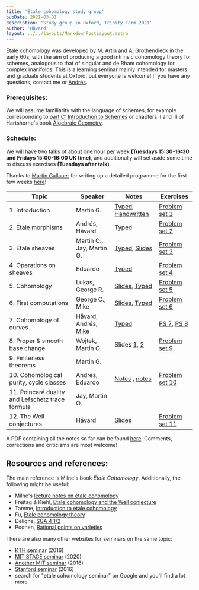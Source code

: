 ```yaml
---
title: 'Étale cohomology study group'
pubDate: 2021-03-01
description: 'Study group in Oxford, Trinity Term 2021'
author: 'Håvard'
layout: ../../layouts/MarkdownPostLayout.astro
--- 
```


<!-- ## Étale cohomology learning seminar -->

Étale cohomology was developed by M. Artin and A. Grothendieck in
the early 60s, with the aim of producing a good intrinsic cohomology
theory for schemes, analogous to that of singular and de Rham cohomology
for complex manifolds. This is a learning seminar mainly intended for
masters and graduate students at Oxford, but everyone is welcome! If you
have any questions, contact me or
[Andrés](https://people.maths.ox.ac.uk/ibaneznunez/).

### Prerequisites:

We will assume familiarity with the language of schemes, for example
corresponding to [part C: Introduction to
Schemes](https://courses.maths.ox.ac.uk/course/view.php?id=5073) or chapters II and
III of Hartshorne\'s book [Algebraic
Geometry](https://www.springer.com/gp/book/9780387902449).

### Schedule:

We will have two talks of about one hour per week **(Tuesdays
15:30-16:30 and Fridays 15:00-16:00 UK time)**, and additionally will
set aside some time to discuss exercises **(Tuesdays after talk)**.

Thanks to [Martin Gallauer](https://homepages.warwick.ac.uk/staff/Martin.Gallauer/index.html) for
writing up a detailed programme for the first few weeks
[here](/etale-coh/TT21-etale-program.pdf)! 


| Topic                                            | Speaker                   | Notes                                                                             | Exercises                                    |
|--------------------------------------------------|---------------------------|-----------------------------------------------------------------------------------|----------------------------------------------|
| 1. Introduction                                  | Martin G.                 | [Typed](/etale-coh/Intro_notes.pdf), [Handwritten](/etale-coh/Martins%20Weil%20conjectures%20notes.pdf) | [Problem set 1](/etale-coh/ex_sheet1.pdf)               |
| 2. Étale morphisms                               | Andrés, Håvard            | [Typed](/etale-coh/Morphisms_notes.pdf)                                                      | [Problem set 2](/etale-coh/ex_sheet2.pdf)               |
| 3. Étale sheaves                                 | Martin O., Jay, Martin G. | [Typed](/etale-coh/Sites_notes.pdf), [Slides](/etale-coh/martins_slides.pdf)                            | [Problem set 3](/etale-coh/ex_sheet3.pdf)               |
| 4. Operations on sheaves                         | Eduardo                   | [Typed](/etale-coh/Sites_notes2.pdf)                                                         | [Problem set 4](/etale-coh/ex_sheet4.pdf)               |
| 5. Cohomology                                    | Lukas, George R.          | [Slides](/etale-coh/Lukas_slides.pdf), [Typed](/etale-coh/cohom.pdf)                                    | [Problem set 5](/etale-coh/ex_sheet5.pdf)               |
| 6. First computations                            | George C., Mike           | [Slides](/etale-coh/Mikes_slides.pdf), [Typed](/etale-coh/compu.pdf)                                    | [Problem set 6](/etale-coh/ex_sheet6.pdf)               |
| 7. Cohomology of curves                          | Håvard, Andrés, Mike      | [Typed](/etale-coh/curves.pdf)                                                               | [PS 7](/etale-coh/ex_sheet7.pdf), [PS 8](/etale-coh/ex_sheet8.pdf) |
| 8. Proper & smooth base change                   | Wojtek, Martin O.         | Slides [1,](/etale-coh/Wojtek_slides1.pdf) [2](/etale-coh/Wojtek_slides2.pdf)                           | [Problem set 9](/etale-coh/ex_sheet9.pdf)               |
| 9. Finiteness theorems                           | Martin G.                 |                                                                                   |                                              |
| 10. Cohomological purity, cycle classes          | Andres, Eduardo           | [Notes](/etale-coh/Andres_notes.pdf) , [notes](/etale-coh/Eduardo_notes.pdf)                            | [Problem set 10](/etale-coh/ex_sheet10.pdf)             |
| 11. Poincaré duality and Lefschetz trace formula | Jay, Martin O.            |                                                                                   |                                              |
| 12. The Weil conjectures                         | Håvard                    | [Slides](/etale-coh/Weil.pdf)                                                                | [Problem set 11](/etale-coh/ex_sheet11.pdf)             |

A PDF containing all the notes so far can be found [here](/etale-coh/main.pdf).
Comments, corrections and criticisms are most welcome!

## Resources and references:

The main reference is Milne\'s book *Étale Cohomology*.
Additionally, the following might be useful:

- Milne\'s [lecture notes on étale
    cohomology](https://www.jmilne.org/math/CourseNotes/LEC.pdf)
- Freitag & Kiehl, [Etale cohomology and the Weil
    conjecture](https://www.springer.com/gp/book/9783662025437)
- Tamme, [Introduction to étale
    cohomology](https://www.springer.com/gp/book/9783540571162)
- Fu, [Etale cohomology
    theory](https://www.worldscientific.com/worldscibooks/10.1142/9569)
- Deligne, [SGA 4 1/2](https://publications.ias.edu/node/378)
- Poonen, [Rational points on
    varieties](http://math.mit.edu/~poonen//papers/Qpoints.pdf)

There are also many other websites for seminars on the same topic:

- [KTH seminar](https://people.kth.se/~dary/etale-cohomology/) (2016)
- [MIT STAGE seminar](https://math.mit.edu/nt/old/stage_f20.html)
    (2020)
- [Another MIT seminar](https://math.mit.edu/~sidnv/etale) (2016)
- [Stanford
    seminar](http://virtualmath1.stanford.edu/~conrad/Weil2seminar/)
    (2016)
- search for \"etale cohomology seminar\" on Google and you\'ll find a lot more
